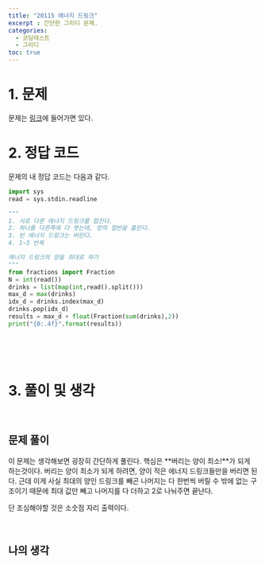 ```yaml
---
title: "20115 에너지 드링크"
excerpt : 간단한 그리디 문제.
categories:
  - 코딩테스트
  - 그리디
toc: true
---
```

  
# 1. 문제
문제는 [링크](https://www.acmicpc.net/problem/20115)에 들어가면 있다.

# 2. 정답 코드

문제의 내 정답 코드는 다음과 같다.

```python
import sys
read = sys.stdin.readline

"""
1. 서로 다른 에너지 드링크를 합친다.
2. 하나를 다른쪽에 다 붓는데, 양의 절반을 흘린다.
3. 빈 에너지 드링크는 버린다.
4. 1~3 반복

에너지 드링크의 양을 최대로 하기
"""
from fractions import Fraction
N = int(read())
drinks = list(map(int,read().split()))
max_d = max(drinks)
idx_d = drinks.index(max_d)
drinks.pop(idx_d)
results = max_d + float(Fraction(sum(drinks),2))
print("{0:.4f}".format(results))


```

<br/><br/><br/>

# 3. 풀이 및 생각

<br/>

## 문제 풀이

이 문제는 생각해보면 굉장히 간단하게 풀린다. 핵심은 **버리는 양이 최소!**가 되게 하는것이다.
버리는 양이 최소가 되게 하려면, 양이 적은 에너지 드링크들만을 버리면 된다. 근데 이게 사실
최대의 양인 드링크를 빼곤 나머지는 다 한번씩 버릴 수 밖에 없는 구조이기 때문에 
최대 값만 빼고 나머지를 다 더하고 2로 나눠주면 끝난다. 

단 조심해야할 것은 소숫점 자리 출력이다.

<br/> 

## 나의 생각

